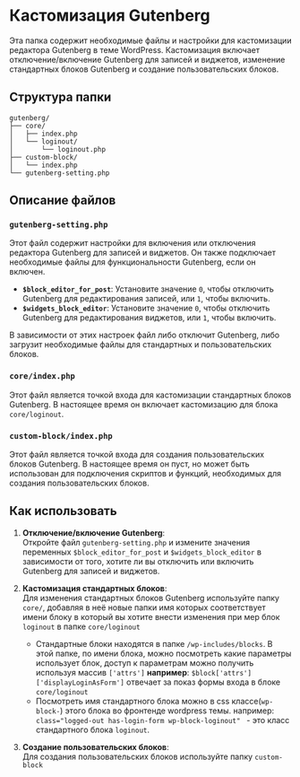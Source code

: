 # Кастомизация Gutenberg

Эта папка содержит необходимые файлы и настройки для кастомизации редактора Gutenberg в теме WordPress. Кастомизация включает отключение/включение Gutenberg для записей и виджетов, изменение стандартных блоков Gutenberg и создание пользовательских блоков.

## Структура папки

```
gutenberg/
├── core/
│   ├── index.php
│   └── loginout/
│       └── loginout.php
├── custom-block/
│   └── index.php
└── gutenberg-setting.php
```

## Описание файлов

### `gutenberg-setting.php`

Этот файл содержит настройки для включения или отключения редактора Gutenberg для записей и виджетов. Он также подключает необходимые файлы для функциональности Gutenberg, если он включен.

- **`$block_editor_for_post`**: Установите значение `0`, чтобы отключить Gutenberg для редактирования записей, или `1`, чтобы включить.
- **`$widgets_block_editor`**: Установите значение `0`, чтобы отключить Gutenberg для редактирования виджетов, или `1`, чтобы включить.

В зависимости от этих настроек файл либо отключит Gutenberg, либо загрузит необходимые файлы для стандартных и пользовательских блоков.

### `core/index.php`

Этот файл является точкой входа для кастомизации стандартных блоков Gutenberg. В настоящее время он включает кастомизацию для блока `core/loginout`.

### `custom-block/index.php`

Этот файл является точкой входа для создания пользовательских блоков Gutenberg. В настоящее время он пуст, но может быть использован для подключения скриптов и функций, необходимых для создания пользовательских блоков.

## Как использовать

1. **Отключение/включение Gutenberg**:  
   Откройте файл `gutenberg-setting.php` и измените значения переменных `$block_editor_for_post` и `$widgets_block_editor` в зависимости от того, хотите ли вы отключить или включить Gutenberg для записей и виджетов.

2. **Кастомизация стандартных блоков**:  
   Для изменения стандартных блоков Gutenberg используйте папку `core/`, добавляя в неё новые папки имя которых соответствует имени блоку в который вы хотите внести изменения при мер блок `loginout` в папке `core/loginout`
   + Стандартные блоки находятся в папке `/wp-includes/blocks`. В этой папке, по имени блока, можно посмотреть какие параметры использует блок, доступ к параметрам можно получить используя массив `['attrs']` **например**: `$block['attrs']['displayLoginAsForm']` отвечает за показ формы входа в блоке `core/loginout`
   + Посмотреть имя стандартного блока можно в css классе(`wp-block-`) этого блока во фронтенде wordpress темы. например: `class="logged-out has-login-form wp-block-loginout" ` - это класс стандартного блока `loginout`.

3. **Создание пользовательских блоков**:  
   Для создания пользовательских блоков используйте папку `custom-block`